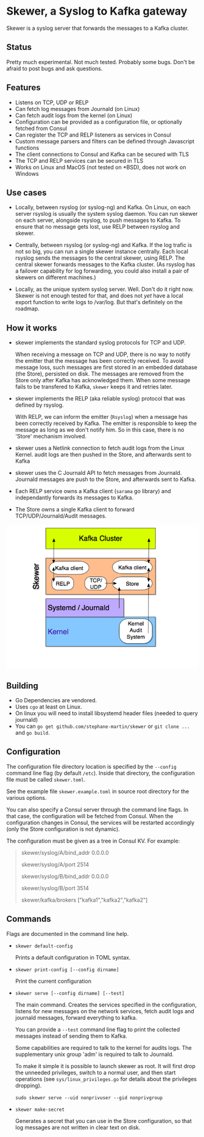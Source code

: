 # Skewer, a Syslog to Kafka gateway

Skewer is a syslog server that forwards the messages to a Kafka cluster.


## Status


Pretty much experimental. Not much tested. Probably some bugs. Don't be afraid
to post bugs and ask questions.


## Features


-   Listens on TCP, UDP or RELP
-   Can fetch log messages from Journald (on Linux)
-   Can fetch audit logs from the kernel (on Linux)
-   Configuration can be provided as a configuration file, or optionally
    fetched from Consul
-   Can register the TCP and RELP listeners as services in Consul
-   Custom message parsers and filters can be defined through Javascript
    functions
-   The client connections to Consul and Kafka can be secured with TLS
-   The TCP and RELP services can be secured in TLS
-   Works on Linux and MacOS (not tested on *BSD), does not work on Windows


## Use cases


-   Locally, between rsyslog (or syslog-ng) and Kafka. On Linux, on each
    server rsyslog is usually the system syslog daemon. You can run skewer on
    each server, alongside rsyslog, to push messages to Kafka. To ensure that
    no message gets lost, use RELP between rsyslog and skewer.

-   Centrally, between rsyslog (or syslog-ng) and Kafka. If the log trafic is
    not so big, you can run a single skewer instance centrally. Each local
    rsyslog sends the messages to the central skewer, using RELP. The central
    skewer forwards messages to the Kafka cluster. (As rsyslog has a failover
    capability for log forwarding, you could also install a pair of skewers on
    different machines.)

-   Locally, as the unique system syslog server. Well. Don't do it right now.
    Skewer is not enough tested for that, and does not *yet* have a local export
	function to write logs to /var/log. But that's definitely on the
    roadmap.


## How it works


-   skewer implements the standard syslog protocols for TCP and UDP.

    When receiving a message on TCP and UDP, there is no way to notify the
    emitter that the message has been correctly received. To avoid message
    loss, such messages are first stored in an embedded database (the Store),
    persisted on disk. The messages are removed from the Store only
    after Kafka has acknowledged them. When some message fails to be transfered
    to Kafka, `skewer` keeps it and retries later.

-   skewer implements the RELP (aka reliable syslog) protocol that was defined
    by rsyslog. 

    With RELP, we can inform the emitter (`Rsyslog`) when a message has been
    correctly received by Kafka. The emitter is responsible to keep the
    message as long as we don't notify him. So in this case, there is no
    'Store' mechanism involved.

-   skewer uses a Netlink connection to fetch audit logs from the Linux Kernel.
    audit logs are then pushed in the Store, and afterwards sent to Kafka

-   skewer uses the C Journald API to fetch messages from Journald. Journald
    messages are push to the Store, and afterwards sent to Kafka.

-   Each RELP service owns a Kafka client (`sarama` go library) and
    independantly forwards its messages to Kafka.

-   The Store owns a single Kafka client to forward TCP/UDP/Journald/Audit
    messages.


![Architecture](archi.png)


## Building


-	Go Dependencies are vendored.
-	Uses `cgo` at least on Linux.
-	On linux you will need to install libsystemd header files (needed to
	query journald)
-	You can `go get github.com/stephane-martin/skewer` or `git clone ...` and
	`go build`.


## Configuration


The configuration file directory location is specified by the `--config`
command line flag (by default `/etc`). Inside that directory, the configuration
file must be called `skewer.toml`.

See the example file `skewer.example.toml` in source root directory for the
various options.

You can also specify a Consul server through the command line flags. In that case,
the configuration will be fetched from Consul. When the configuration changes in
Consul, the services will be restarted accordingly (only the Store configuration
is not dynamic).

The configuration must be given as a tree in Consul KV. For example:

> skewer/syslog/A/bind_addr 0.0.0.0
>
> skewer/syslog/A/port 2514
> 
> skewer/syslog/B/bind_addr 0.0.0.0
>
> skewer/syslog/B/port 3514
> 
> skewer/kafka/brokers ["kafka1","kafka2","kafka2"]


## Commands


Flags are documented in the command line help.

-   `skewer default-config`

    Prints a default configuration in TOML syntax.

-   `skewer print-config [--config dirname]`

    Print the current configuration

-   `skewer serve [--config dirname] [--test]`

    The main command. Creates the services specified in the configuration,
    listens for new messages on the network services, fetch audit logs and
    journald messages, forward everything to kafka.

    You can provide a `--test` command line flag to print the collected
    messages instead of sending them to Kafka.

    Some capabilities are required to talk to the kernel for audits logs. The
    supplementary unix group 'adm' is required to talk to Journald.

    To make it simple it is possible to launch skewer as root. It will first drop the
    unneeded privileges, switch to a normal user, and then start operations 
    (see `sys/linux_privileges.go` for details about the privileges dropping).

    `sudo skewer serve --uid nonprivuser --gid nonprivgroup`


-   `skewer make-secret`

    Generates a secret that you can use in the Store configuration, so that
    log messages are not written in clear text on disk.



